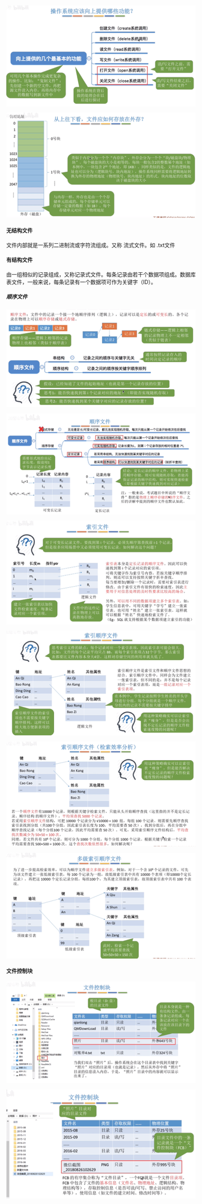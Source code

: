 ![image-20200414150304353](.\图片\image-20200414150304353.png)

![image-20200414151657070](.\图片\image-20200414151657070.png)

#### 无结构文件

文件内部就是一系列二进制流或字符流组成。又称 流式文件。如 .txt文件

#### 有结构文件

由一组相似的记录组成，又称记录式文件。每条记录由若干个数据项组成。数据库表文件，一般来说，每条记录有一个数据项可作为关键字（ID）。

##### 顺序文件

<img src=".\图片\image-20200414154122482.png" alt="image-20200414154122482" style="zoom:80%;" />

![image-20200414154450357](.\图片\image-20200414154450357.png)

![image-20200414155256893](.\图片\image-20200414155256893.png)

![image-20200414155622631](.\图片\image-20200414155622631.png)

![image-20200414155951889](.\图片\image-20200414155951889.png)

![image-20200414160053754](.\图片\image-20200414160053754.png)

#### 文件控制块

![image-20200414160609182](.\图片\image-20200414160609182.png)

![image-20200414160646135](.\图片\image-20200414160646135.png)